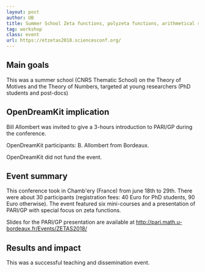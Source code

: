 ```yaml
---
layout: post
author: UB
title: Summer School Zeta functions, polyzeta functions, arithmetical series Chamb\'ery (FR), 2018-06-18 to 2018-06-29
tag: workshop
class: event
url: https://etzetas2018.sciencesconf.org/
---
```


## Main goals



  This was a summer school (CNRS Thematic School) on the Theory of Motives and
  the Theory of Numbers, targeted at young researchers (PhD students and
  post-docs)

## OpenDreamKit implication



Bill Allombert was invited to give a 3-hours introduction to PARI/GP during
the conference.

OpenDreamKit participants: B. Allombert from Bordeaux.

OpenDreamKit did not fund the event.

## Event summary




  This conference took in Chamb\'ery (France) from june 18th to
29th. There were about 30 participants (registration fees: 40 Euro for PhD
  students, 90 Euro otherwise). The event
  featured six mini-courses and a presentation of PARI/GP with special focus
  on zeta functions.

Slides for the PARI/GP presentation are available at
http://pari.math.u-bordeaux.fr/Events/ZETAS2018/

## Results and impact





This was a successful teaching and dissemination event.

